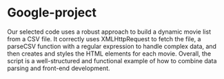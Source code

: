 # Google-project
Our selected code uses a robust approach to build a dynamic movie list from a CSV file. It correctly uses XMLHttpRequest to fetch the file, a parseCSV function with a regular expression to handle complex data, and then creates and styles the HTML elements for each movie. Overall, the script is a well-structured and functional example of how to combine data parsing and front-end development.







